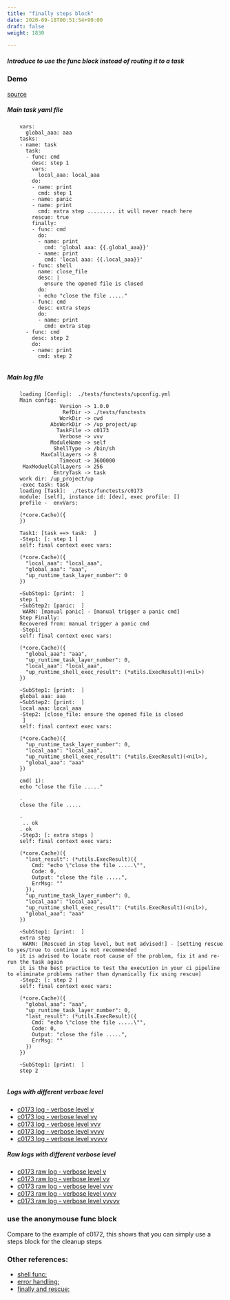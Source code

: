 ```yaml
---
title: "finally steps block"
date: 2020-09-18T00:51:54+99:00
draft: false
weight: 1830

---
```


##### Introduce to use the func block instead of routing it to a task


### Demo








[source](https://github.com/upcmd/up/blob/master/tests/functests/c0173.yml)

##### Main task yaml file
```
    vars:
      global_aaa: aaa
    tasks:
    - name: task
      task:
      - func: cmd
        desc: step 1
        vars:
          local_aaa: local_aaa
        do:
        - name: print
          cmd: step 1
        - name: panic
        - name: print
          cmd: extra step ......... it will never reach here
        rescue: true
        finally:
        - func: cmd
          do:
          - name: print
            cmd: 'global aaa: {{.global_aaa}}'
          - name: print
            cmd: 'local aaa: {{.local_aaa}}'
        - func: shell
          name: close_file
          desc: |
            ensure the opened file is closed
          do:
          - echo "close the file ....."
        - func: cmd
          desc: extra steps
          do:
          - name: print
            cmd: extra step
      - func: cmd
        desc: step 2
        do:
        - name: print
          cmd: step 2
    
```
##### Main log file
```
    loading [Config]:  ./tests/functests/upconfig.yml
    Main config:
                 Version -> 1.0.0
                  RefDir -> ./tests/functests
                 WorkDir -> cwd
              AbsWorkDir -> /up_project/up
                TaskFile -> c0173
                 Verbose -> vvv
              ModuleName -> self
               ShellType -> /bin/sh
           MaxCallLayers -> 8
                 Timeout -> 3600000
     MaxModuelCallLayers -> 256
               EntryTask -> task
    work dir: /up_project/up
    -exec task: task
    loading [Task]:  ./tests/functests/c0173
    module: [self], instance id: [dev], exec profile: []
    profile -  envVars:
    
    (*core.Cache)({
    })
    
    Task1: [task ==> task:  ]
    -Step1: [: step 1 ]
    self: final context exec vars:
    
    (*core.Cache)({
      "local_aaa": "local_aaa",
      "global_aaa": "aaa",
      "up_runtime_task_layer_number": 0
    })
    
    ~SubStep1: [print:  ]
    step 1
    ~SubStep2: [panic:  ]
     WARN: [manual panic] - [manual trigger a panic cmd]
    Step Finally:
    Recovered from: manual trigger a panic cmd
    -Step1:
    self: final context exec vars:
    
    (*core.Cache)({
      "global_aaa": "aaa",
      "up_runtime_task_layer_number": 0,
      "local_aaa": "local_aaa",
      "up_runtime_shell_exec_result": (*utils.ExecResult)(<nil>)
    })
    
    ~SubStep1: [print:  ]
    global aaa: aaa
    ~SubStep2: [print:  ]
    local aaa: local_aaa
    -Step2: [close_file: ensure the opened file is closed
     ]
    self: final context exec vars:
    
    (*core.Cache)({
      "up_runtime_task_layer_number": 0,
      "local_aaa": "local_aaa",
      "up_runtime_shell_exec_result": (*utils.ExecResult)(<nil>),
      "global_aaa": "aaa"
    })
    
    cmd( 1):
    echo "close the file ....."
    
    -
    close the file .....
    
    -
     .. ok
    . ok
    -Step3: [: extra steps ]
    self: final context exec vars:
    
    (*core.Cache)({
      "last_result": (*utils.ExecResult)({
        Cmd: "echo \"close the file .....\"",
        Code: 0,
        Output: "close the file .....",
        ErrMsg: ""
      }),
      "up_runtime_task_layer_number": 0,
      "local_aaa": "local_aaa",
      "up_runtime_shell_exec_result": (*utils.ExecResult)(<nil>),
      "global_aaa": "aaa"
    })
    
    ~SubStep1: [print:  ]
    extra step
     WARN: [Rescued in step level, but not advised!] - [setting rescue to yes/true to continue is not recommended
    it is advised to locate root cause of the problem, fix it and re-run the task again
    it is the best practice to test the execution in your ci pipeline to eliminate problems rather than dynamically fix using rescue]
    -Step2: [: step 2 ]
    self: final context exec vars:
    
    (*core.Cache)({
      "global_aaa": "aaa",
      "up_runtime_task_layer_number": 0,
      "last_result": (*utils.ExecResult)({
        Cmd: "echo \"close the file .....\"",
        Code: 0,
        Output: "close the file .....",
        ErrMsg: ""
      })
    })
    
    ~SubStep1: [print:  ]
    step 2
    
```


##### Logs with different verbose level
* [c0173 log - verbose level v](../../logs/c0173_v)
* [c0173 log - verbose level vv](../../logs/c0173_vv)
* [c0173 log - verbose level vvv](../../logs/c0173_vvvv)
* [c0173 log - verbose level vvvv](../../logs/c0173_vvvv)
* [c0173 log - verbose level vvvvv](../../logs/c0173_vvvvv)

##### Raw logs with different verbose level
* [c0173 raw log - verbose level v](../../reflogs/c0173_v.log)
* [c0173 raw log - verbose level vv](../../reflogs/c0173_vv.log)
* [c0173 raw log - verbose level vvv](../../reflogs/c0173_vvv.log)
* [c0173 raw log - verbose level vvvv](../../reflogs/c0173_vvvv.log)
* [c0173 raw log - verbose level vvvvv](../../reflogs/c0173_vvvvv.log)







### use the anonymouse func block


Compare to the example of c0172, this shows that you can simply use a steps block for the cleanup steps












### Other references:
* [shell func:](../../quick-start/c0002/)
* [error handling:](../../test-debug/error_handling/)
* [finally and rescue:](../../flow-controll/c0172/)
